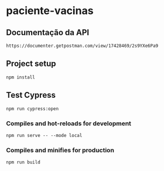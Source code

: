 # paciente-vacinas

## Documentação da API

```
https://documenter.getpostman.com/view/17428469/2s9YXe6Pa9
```

## Project setup
```
npm install
```

## Test Cypress 
```
npm run cypress:open
```

### Compiles and hot-reloads for development
```
npm run serve -- --mode local
```

### Compiles and minifies for production
```
npm run build
```
